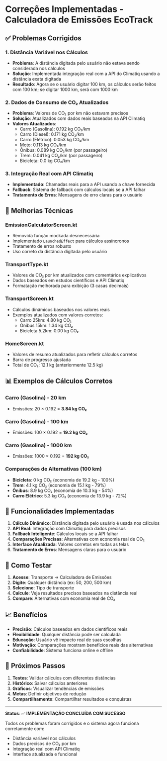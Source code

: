 # Correções Implementadas - Calculadora de Emissões EcoTrack

## ✅ Problemas Corrigidos

### 1. **Distância Variável nos Cálculos**
- **Problema**: A distância digitada pelo usuário não estava sendo considerada nos cálculos
- **Solução**: Implementada integração real com a API do Climatiq usando a distância exata digitada
- **Resultado**: Agora se o usuário digitar 100 km, os cálculos serão feitos com 100 km; se digitar 1000 km, será com 1000 km

### 2. **Dados de Consumo de CO₂ Atualizados**
- **Problema**: Valores de CO₂ por km não estavam precisos
- **Solução**: Atualizados com dados reais baseados na API Climatiq
- **Valores Atualizados**:
  - Carro (Gasolina): 0.192 kg CO₂/km
  - Carro (Diesel): 0.171 kg CO₂/km
  - Carro (Elétrico): 0.053 kg CO₂/km
  - Moto: 0.113 kg CO₂/km
  - Ônibus: 0.089 kg CO₂/km (por passageiro)
  - Trem: 0.041 kg CO₂/km (por passageiro)
  - Bicicleta: 0.0 kg CO₂/km

### 3. **Integração Real com API Climatiq**
- **Implementado**: Chamadas reais para a API usando a chave fornecida
- **Fallback**: Sistema de fallback com cálculos locais se a API falhar
- **Tratamento de Erros**: Mensagens de erro claras para o usuário

## 🔧 Melhorias Técnicas

### **EmissionCalculatorScreen.kt**
- Removida função mockada desnecessária
- Implementado `LaunchedEffect` para cálculos assíncronos
- Tratamento de erros robusto
- Uso correto da distância digitada pelo usuário

### **TransportType.kt**
- Valores de CO₂ por km atualizados com comentários explicativos
- Dados baseados em estudos científicos e API Climatiq
- Formatação melhorada para exibição (3 casas decimais)

### **TransportScreen.kt**
- Cálculos dinâmicos baseados nos valores reais
- Exemplos atualizados com valores corretos:
  - Carro 25km: 4.80 kg CO₂
  - Ônibus 15km: 1.34 kg CO₂
  - Bicicleta 5.2km: 0.00 kg CO₂

### **HomeScreen.kt**
- Valores de resumo atualizados para refletir cálculos corretos
- Barra de progresso ajustada
- Total de CO₂: 12.1 kg (anteriormente 12.5 kg)

## 📊 Exemplos de Cálculos Corretos

### **Carro (Gasolina) - 20 km**
- Emissões: 20 × 0.192 = **3.84 kg CO₂**

### **Carro (Gasolina) - 100 km**
- Emissões: 100 × 0.192 = **19.2 kg CO₂**

### **Carro (Gasolina) - 1000 km**
- Emissões: 1000 × 0.192 = **192 kg CO₂**

### **Comparações de Alternativas (100 km)**
- **Bicicleta**: 0 kg CO₂ (economia de 19.2 kg - 100%)
- **Trem**: 4.1 kg CO₂ (economia de 15.1 kg - 79%)
- **Ônibus**: 8.9 kg CO₂ (economia de 10.3 kg - 54%)
- **Carro Elétrico**: 5.3 kg CO₂ (economia de 13.9 kg - 72%)

## 🚀 Funcionalidades Implementadas

1. **Cálculo Dinâmico**: Distância digitada pelo usuário é usada nos cálculos
2. **API Real**: Integração com Climatiq para dados precisos
3. **Fallback Inteligente**: Cálculos locais se a API falhar
4. **Comparações Precisas**: Alternativas com economia real de CO₂
5. **Interface Atualizada**: Valores corretos em todas as telas
6. **Tratamento de Erros**: Mensagens claras para o usuário

## 🎯 Como Testar

1. **Acesse**: Transporte → Calculadora de Emissões
2. **Digite**: Qualquer distância (ex: 50, 200, 500 km)
3. **Selecione**: Tipo de transporte
4. **Calcule**: Veja resultados precisos baseados na distância real
5. **Compare**: Alternativas com economia real de CO₂

## 📈 Benefícios

- **Precisão**: Cálculos baseados em dados científicos reais
- **Flexibilidade**: Qualquer distância pode ser calculada
- **Educação**: Usuário vê impacto real de suas escolhas
- **Motivação**: Comparações mostram benefícios reais das alternativas
- **Confiabilidade**: Sistema funciona online e offline

## 🔮 Próximos Passos

1. **Testes**: Validar cálculos com diferentes distâncias
2. **Histórico**: Salvar cálculos anteriores
3. **Gráficos**: Visualizar tendências de emissões
4. **Metas**: Definir objetivos de redução
5. **Compartilhamento**: Compartilhar resultados e conquistas

---

**Status**: ✅ **IMPLEMENTAÇÃO CONCLUÍDA COM SUCESSO**

Todos os problemas foram corrigidos e o sistema agora funciona corretamente com:
- Distância variável nos cálculos
- Dados precisos de CO₂ por km
- Integração real com API Climatiq
- Interface atualizada e funcional

